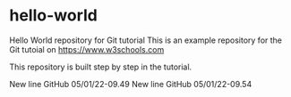 # hello-world
Hello World repository for Git tutorial
This is an example repository for the Git tutoial on https://www.w3schools.com

This repository is built step by step in the tutorial.

New line GitHub 05/01/22-09.49
New line GitHub 05/01/22-09.54
